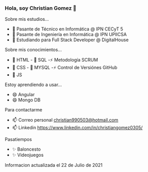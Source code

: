 ### Hola, soy Christian Gomez 👋

<!--
**ChristianGomez0305/ChristianGomez0305** is a ✨ _special_ ✨ repository because its `README.md` (this file) appears on your GitHub profile.
-->

Sobre mis estudios...

- 🔭 Pasante de Técnico en Informática @ IPN CECyT 5
- 🔭 Pasante de Ingeniería en Informática @ IPN UPIICSA
- 🔭 Estudiando para Full Stack Developer @ DigitalHouse 

Sobre mis conocimientos...
- 🌱 HTML     - 👯 SQL        -⚡ Metodología SCRUM
- 🌱 CSS      - 👯 MYSQL      -⚡ Control de Versiónes GitHub
- 🌱 JS       

Estoy aprendiendo a usar...
- 😄 Angular
- 😄 Mongo DB

Para contactarme
- 📫 Correo personal christian990503@hotmail.com
- 📫 Linkedin https://www.linkedin.com/in/christiangomez0305/

Pasatiempos
- ✨ Baloncesto
- ✨ Videojuegos

Informacion actualizada el 22 de Julio de 2021
